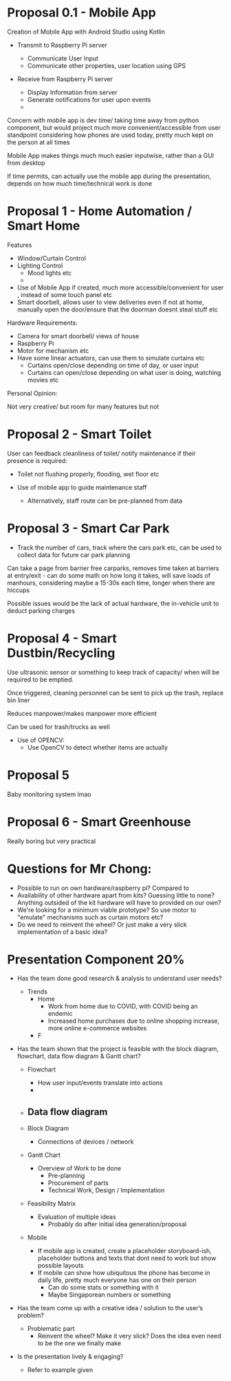 # Proposal 0.1 - Mobile App

Creation of Mobile App with Android Studio using Kotlin
- Transmit to Raspberry Pi server
    - Communicate User Input
    - Communicate other properties, user location using GPS

- Receive from Raspberry Pi server
    - Display Information from server
    - Generate notifications for user upon events
    - 

Concern with mobile app is dev time/ taking time away from python component, but would project much more convenient/accessible from user standpoint considering how phones are used today, pretty much kept on the person at all times

Mobile App makes things much much easier inputwise, rather than a GUI from desktop

If time permits, can actually use the mobile app during the presentation, depends on how much time/technical work is done

# Proposal 1 - Home Automation / Smart Home

Features
- Window/Curtain Control
- Lighting Control
    - Mood lights etc
    - 
- Use of Mobile App if created, much more accessible/convenient for user , instead of some touch panel etc
- Smart doorbell, allows user to view deliveries even if not at home, manually open the door/ensure that the doorman doesnt steal stuff etc



Hardware Requirements:
- Camera for smart doorbell/ views of house
- Raspberry Pi
- Motor for mechanism etc
- Have some linear actuators, can use them to simulate curtains etc
    - Curtains open/close depending on time of day, or user input
    - Curtains can open/close depending on what user is doing, watching movies etc


Personal Opinion:

Not very creative/ but room for many features but not 







# Proposal 2 - Smart Toilet

User can feedback cleanliness of toilet/ notify maintenance if their presence is required:
- Toilet not flushing properly, flooding, wet floor etc




- Use of mobile app to guide maintenance staff
    - Alternatively, staff route can be pre-planned from data 

# Proposal 3 - Smart Car Park

- Track the number of cars, track where the cars park etc, can be used to collect data for future car park planning

Can take a page from barrier free carparks, removes time taken at barriers at entry/exit
    - can do some math on how long it takes, will save loads of manhours, considering maybe a 15-30s each time, longer when there are hiccups

Possible issues would be the lack of actual hardware, the in-vehicle unit to deduct parking charges

# Proposal 4 - Smart Dustbin/Recycling

Use ultrasonic sensor or something to keep track of capacity/ when will be required to be emptied. 

Once triggered, cleaning personnel can be sent to pick up the trash, replace bin liner

Reduces manpower/makes manpower more efficient

Can be used for trash/trucks as well

- Use of OPENCV:
    - Use OpenCV to detect whether items are actually 

# Proposal 5

Baby monitoring system lmao





# Proposal 6 - Smart Greenhouse

Really boring but very practical





# Questions for Mr Chong:
- Possible to run on own hardware/raspberry pi? Compared to
- Availability of other hardware apart from kits? Guessing little to none? Anything outsided of the kit hardware will have to provided on our own?
- We're looking for a minimum viable prototype? So use motor to "emulate" mechanisms such as curtain motors etc?
- Do we need to reinvent the wheel? Or just make a very slick implementation of a basic idea?



# Presentation Component 20%

- Has the team done good research & analysis to understand user needs?
    - Trends
        - Home 
            - Work from home due to COVID, with COVID being an endemic 
            - Increased home purchases due to online shopping increase, more online e-commerce websites
        - F

- Has the team shown that the project is feasible with the block diagram, flowchart, data flow diagram & Gantt chart?
    - Flowchart
        - How user input/events translate into actions
        - 

    - Data flow diagram
        - 

    - Block Diagram
        - Connections of devices / network

    - Gantt Chart
        - Overview of Work to be done
            - Pre-planning
            - Procurement of parts
            - Technical Work, Design / Implementation
            
    - Feasibility Matrix
        - Evaluation of multiple ideas
            - Probably do after initial idea generation/proposal

    - Mobile
        - If mobile app is created, create a placeholder storyboard-ish, placeholder buttons and texts that dont need to work but show possible layouts
        - If mobile can show how ubiquitous the phone has become in daily life, pretty much everyone has one on their person
            - Can do some stats or something with it
            - Maybe Singaporean numbers or something
            

- Has the team come up with a creative idea / solution to the user’s problem? 
    - Problematic part
        - Reinvent the wheel? Make it very slick? Does the idea even need to be the one we finally make

- Is the presentation lively & engaging?
    - Refer to example given 







